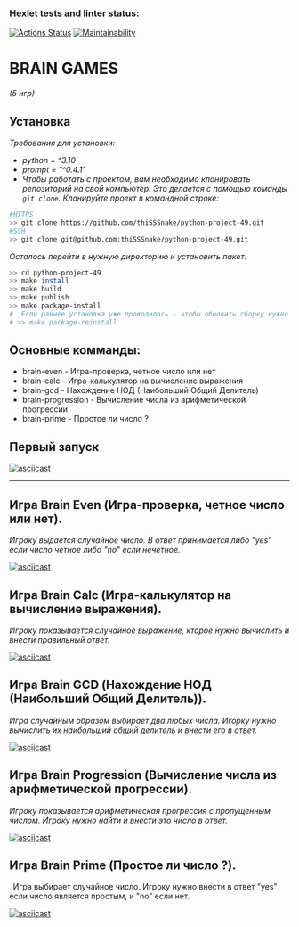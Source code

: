 ### Hexlet tests and linter status:
[![Actions Status](https://github.com/thiSSSnake/python-project-49/workflows/hexlet-check/badge.svg)](https://github.com/thiSSSnake/python-project-49/actions)
[![Maintainability](https://api.codeclimate.com/v1/badges/6c3b8084ea84f7da5cdf/maintainability)](https://codeclimate.com/github/thiSSSnake/python-project-49/maintainability)
# BRAIN GAMES
_(5 игр)_

## Установка
_Требования для установки:_
- _python = ^3.10_
- _prompt = "^0.4.1"_
- _Чтобы работать с проектом, вам необходимо клонировать репозиторий на свой компьютер. Это делается с помощью команды `git clone`. Клонируйте проект в командной строке:_
```bash
#HTTPS
>> git clone https://github.com/thiSSSnake/python-project-49.git
#SSH
>> git clone git@github.com:thiSSSnake/python-project-49.git
```
_Осталось перейти в нужную директорию и установить пакет:_
```bash
>> cd python-project-49
>> make install
>> make build
>> make publish
>> make package-install
# _Если раннее установка уже проводилась - чтобы обновить сборку нужно ввести комманду:
# >> make package-reinstall
```
## Основные комманды:
- brain-even  - Игра-проверка, четное число или нет
- brain-calc - Игра-калькулятор на вычисление выражения
- brain-gcd - Нахождение НОД (Наибольший Общий Делитель)
- brain-progression - Вычисление числа из арифметической прогрессии
- brain-prime - Простое ли число ?

## Первый запуск
[![asciicast](https://asciinema.org/a/YVoWhZrcci15zqkmKcciApNa9.svg)](https://asciinema.org/a/YVoWhZrcci15zqkmKcciApNa9)


---
## Игра Brain Even (Игра-проверка, четное число или нет).

_Игроку выдается случайное число. В ответ принимается либо "yes" если число четное либо "no" если нечетное._

[![asciicast](https://asciinema.org/a/Wk1P9gX6AinhvbXFvBx4mHV7b.svg)](https://asciinema.org/a/Wk1P9gX6AinhvbXFvBx4mHV7b)


## Игра Brain Calc (Игра-калькулятор на вычисление выражения).

_Игроку показывается случайное выражение, кторое нужно вычислить и внести правильный ответ._

[![asciicast](https://asciinema.org/a/3yDamuvv9LDjEe14A8aRemdcP.svg)](https://asciinema.org/a/3yDamuvv9LDjEe14A8aRemdcP)


## Игра Brain GCD (Нахождение НОД (Наибольший Общий Делитель)).

_Игра случайным образом выбирает два любых числа. Игорку нужно вычислить их наибольший общий делитель и внести его в ответ._

[![asciicast](https://asciinema.org/a/vhSopSsF2EC4ppegaRMyWlrm2.svg)](https://asciinema.org/a/vhSopSsF2EC4ppegaRMyWlrm2)


## Игра Brain Progression (Вычисление числа из арифметической прогрессии).

_Игроку показывается арифметическая прогрессия с пропущенным числом. Игроку нужно найти и внести это число в ответ._

[![asciicast](https://asciinema.org/a/unHiQeqaHq9D7OTTVDlYM6EFq.svg)](https://asciinema.org/a/unHiQeqaHq9D7OTTVDlYM6EFq)


## Игра Brain Prime (Простое ли число ?).

_Игра выбирает случайное число. Игроку нужно внести в ответ "yes" если число является простым, и "no" если нет.

[![asciicast](https://asciinema.org/a/rL3mgxlPIvuWQ7E3oZ6EG5kc3.svg)](https://asciinema.org/a/rL3mgxlPIvuWQ7E3oZ6EG5kc3)
